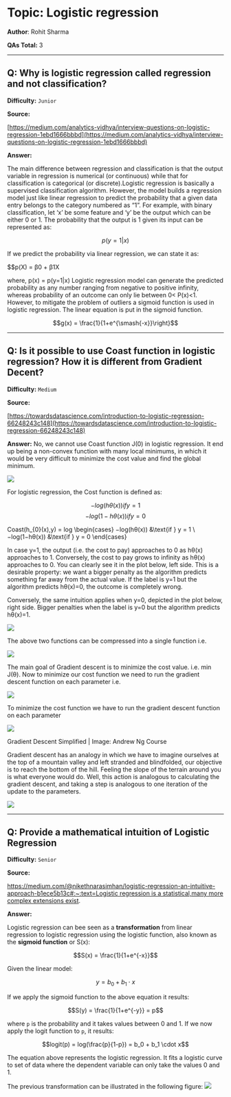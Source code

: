 # Topic: Logistic regression
**Author**: Rohit Sharma

**QAs Total:** 3

---

## Q: Why is logistic regression called regression and not classification?

**Difficulty:** `Junior`

**Source:**

[https://medium.com/analytics-vidhya/interview-questions-on-logistic-regression-1ebd1666bbbd](https://medium.com/analytics-vidhya/interview-questions-on-logistic-regression-1ebd1666bbbd)

**Answer:**

The main difference between regression and classification is that the output variable in regression is numerical (or continuous) while that for classification is categorical (or discrete).Logistic regression is basically a supervised classification algorithm. However, the model builds a regression model just like linear regression to predict the probability that a given data entry belongs to the category numbered as “1”.
For example, with binary classification, let ‘x’ be some feature and ‘y’ be the output which can be either 0 or 1.
The probability that the output is 1 given its input can be represented as:

$$p(y=1|x)$$

If we predict the probability via linear regression, we can state it as:

$$p(X) = β0 + β1X

where, p(x) = p(y=1|x)
Logistic regression model can generate the predicted probability as any number ranging from negative to positive infinity, whereas probability of an outcome can only lie between 0< P(x)<1. However, to mitigate the problem of outliers a sigmoid function is used in logistic regression. The linear equation is put in the sigmoid function.

$$g(x) = \frac{1}{1+e^{\smash{-x}}\right}$$

---

## Q: Is it possible to use Coast function in logistic regression? How it is different from Gradient Decent?

**Difficulty:** `Medium`

**Source:** 

[https://towardsdatascience.com/introduction-to-logistic-regression-66248243c148](https://towardsdatascience.com/introduction-to-logistic-regression-66248243c148)

**Answer:**
No, we cannot use Coast function J(0) in logistic regression. It end up being a non-convex function with many local minimums, in which it would be very difficult to minimize the cost value and find the global minimum. 

![](https://miro.medium.com/max/3000/1*dPXwswig8RTCAjstnUZNGQ.png)

For logistic regression, the Cost function is defined as:

$$−log(hθ(x)) if y = 1$$
$$−log(1−hθ(x)) if y = 0$$

Coast(h_{0}(x),y) = log \begin{cases}
                        −log(hθ(x))  &\text{if } y = 1 \\
                        −log(1−hθ(x)) &\text{if } y = 0
                        \end{cases}

In case y=1, the output (i.e. the cost to pay) approaches to 0 as hθ(x) approaches to 1. Conversely, the cost to pay grows to infinity as hθ(x) approaches to 0. You can clearly see it in the plot below, left side. This is a desirable property: we want a bigger penalty as the algorithm predicts something far away from the actual value. If the label is y=1 but the algorithm predicts hθ(x)=0, the outcome is completely wrong.

Conversely, the same intuition applies when y=0, depicted in the plot below, right side. Bigger penalties when the label is y=0 but the algorithm predicts hθ(x)=1.

![](https://miro.medium.com/max/875/1*ejwj2sFEgSA5yisYvbtSKQ.png)

The above two functions can be compressed into a single function i.e.

![](https://miro.medium.com/max/1400/1*_52kKSp8zWgVTNtnE2eYrg.png)

The main goal of Gradient descent is to minimize the cost value. i.e. min J(θ). Now to minimize our cost function we need to run the gradient descent function on each parameter i.e.

![](https://miro.medium.com/max/306/1*1--MUhjPjOL7oYdVo7R6gQ.png)

To minimize the cost function we have to run the gradient descent function on each parameter

![](https://miro.medium.com/max/875/1*Ecea3jVIRxK4Mkrh_Nie4w.jpeg)

Gradient Descent Simplified | Image: Andrew Ng Course

Gradient descent has an analogy in which we have to imagine ourselves at the top of a mountain valley and left stranded and blindfolded, our objective is to reach the bottom of the hill. Feeling the slope of the terrain around you is what everyone would do. Well, this action is analogous to calculating the gradient descent, and taking a step is analogous to one iteration of the update to the parameters.

![](https://miro.medium.com/max/875/1*SzVGKaga11mEwpJ1EpQJOw.png)

---
## Q: Provide a mathematical intuition of Logistic Regression

**Difficulty:** `Senior`

**Source:** 

[https://medium.com/@nikethnarasimhan/logistic-regression-an-intuitive-approach-b1ece5b13c#:~:text=Logistic regression is a statistical,many more complex extensions exist](https://medium.com/@nikethnarasimhan/logistic-regression-an-intuitive-approach-b1ece5b13c#:~:text=Logistic%20regression%20is%20a%20statistical,many%20more%20complex%20extensions%20exist).

**Answer:** 

Logistic regression can bee seen as a **transformation** from linear regression to logistic regression using the logistic function, also known as the **sigmoid function** or S(x):

$$S(x) = \frac{1}{1+e^{-x}}$$

Given the linear model: 

$$y = b_0 + b_1 \cdot x$$

If we apply the sigmoid function to the above equation it results: 

$$S(y) = \frac{1}{1+e^{-y}} = p$$

where `p` is the probability and it takes values between 0 and 1. If we now apply the logit function to `p`, it results: 

$$logit(p) = log(\frac{p}{1-p}) = b_0 + b_1 \cdot x$$

The equation above represents the logistic regression. It fits a logistic curve to set of data where the dependent variable can only take the values 0 and 1. 

The previous transformation can be illustrated in the following figure:
![](https://miro.medium.com/max/3000/1*dPXwswig8RTCAjstnUZNGQ.png)

